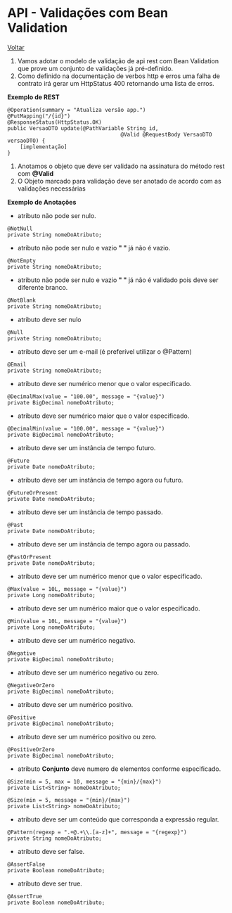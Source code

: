 # API - Validações com Bean Validation

[Voltar](./index.md)

1. Vamos adotar o modelo de validação de api rest com Bean Validation que prove um conjunto de validações já pré-definido.
2. Como definido na documentação de verbos http e erros uma falha de contrato irá gerar um HttpStatus 400 retornando uma lista de erros.

**Exemplo de REST**
```
@Operation(summary = "Atualiza versão app.")
@PutMapping("/{id}")
@ResponseStatus(HttpStatus.OK)
public VersaoDTO update(@PathVariable String id,
                                    @Valid @RequestBody VersaoDTO versaoDTO) {
    [implementação]
}
```
1. Anotamos o objeto que deve ser validado na assinatura do método rest com **@Valid**
2. O Objeto marcado para validação deve ser anotado de acordo com as validações necessárias

**Exemplo de Anotações**
* atributo não pode ser nulo.
```
@NotNull
private String nomeDoAtributo;
```

* atributo não pode ser nulo e vazio **" "** já não é vazio.
```
@NotEmpty
private String nomeDoAtributo;
```

* atributo não pode ser nulo e vazio **" "** já não é validado pois deve ser diferente branco.
```
@NotBlank
private String nomeDoAtributo;
```

* atributo deve ser nulo
```
@Null
private String nomeDoAtributo;
```

* atributo deve ser um e-mail (é preferível utilizar o @Pattern)
```
@Email
private String nomeDoAtributo;
```

* atributo deve ser numérico menor que o valor especificado.
```
@DecimalMax(value = "100.00", message = "{value}")
private BigDecimal nomeDoAtributo;
```

* atributo deve ser numérico maior que o valor especificado.
```
@DecimalMin(value = "100.00", message = "{value}")
private BigDecimal nomeDoAtributo;
```

* atributo deve ser um instância de tempo futuro.
```
@Future
private Date nomeDoAtributo;
```

* atributo deve ser um instância de tempo agora ou futuro.
```
@FutureOrPresent
private Date nomeDoAtributo;
```

* atributo deve ser um instância de tempo passado.
```
@Past
private Date nomeDoAtributo;
```

* atributo deve ser um instância de tempo agora ou passado.
```
@PastOrPresent
private Date nomeDoAtributo;
```

* atributo deve ser um numérico menor que o valor especificado.
```
@Max(value = 10L, message = "{value}")
private Long nomeDoAtributo;
```

* atributo deve ser um numérico maior que o valor especificado.
```
@Min(value = 10L, message = "{value}")
private Long nomeDoAtributo;
```

* atributo deve ser um numérico negativo.
```
@Negative
private BigDecimal nomeDoAtributo;
```

* atributo deve ser um numérico negativo ou zero.
```
@NegativeOrZero
private BigDecimal nomeDoAtributo;
```

* atributo deve ser um numérico positivo.
```
@Positive
private BigDecimal nomeDoAtributo;
```

* atributo deve ser um numérico positivo ou zero.
```
@PositiveOrZero
private BigDecimal nomeDoAtributo;
```

* atributo **Conjunto** deve numero de elementos conforme especificado.
```
@Size(min = 5, max = 10, message = "{min}/{max}")
private List<String> nomeDoAtributo;

@Size(min = 5, message = "{min}/{max}")
private List<String> nomeDoAtributo;
```

* atributo deve ser um conteúdo que corresponda a expressão regular.
```
@Pattern(regexp = ".+@.+\\.[a-z]+", message = "{regexp}")
private String nomeDoAtributo;
```

* atributo deve ser false.
```
@AssertFalse
private Boolean nomeDoAtributo;
```

* atributo deve ser true.
```
@AssertTrue
private Boolean nomeDoAtributo;
```